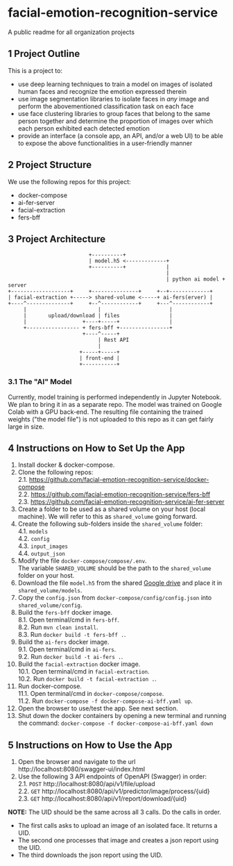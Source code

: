 # facial-emotion-recognition-service
A public readme for all organization projects

## 1 Project Outline
This is a project to:
- use deep learning techniques to train a model on images of isolated human faces and recognize the emotion expressed therein
- use image segmentation libraries to isolate faces in _any_ image and perform the abovementioned classification task on each face
- use face clustering libraries to group faces that belong to the same person together and determine the proportion of images over which each person exhibited each detected emotion
- provide an interface (a console app, an API, and/or a web UI) to be able to expose the above functionalities in a user-friendly manner

## 2 Project Structure
We use the following repos for this project:
- docker-compose
- ai-fer-server
- facial-extraction
- fers-bff

## 3 Project Architecture
```
                          +----------+
                          | model.h5 <-------------+
                          +----------+             | 
                                                   |
                                                   | python ai model + server
+-------------------+     +---------------+     +--+-------------+  
| facial-extraction +-----> shared-volume <-----+ ai-fers(erver) |  
+----^--------------+     +--^------------+     +---^------------+  
     |                       |                      |
     |       upload/download | files                | 
     |                  +----+-----+                |
     +----------------- + fers-bff +----------------+
                        +----^-----+
                             | Rest API
                             |
                       +-----+-----+
                       | front-end |
                       +-----------+
```

### 3.1 The "AI" Model
Currently, model training is performed independently in Jupyter Notebook. We plan to bring it in as a separate repo. 
The model was trained on Google Colab with a GPU back-end. 
The resulting file containing the trained weights ("the model file") is not uploaded to this repo as it can get fairly large in size.

## 4 Instructions on How to Set Up the App
1. Install docker & docker-compose.
2. Clone the following repos:  
  2.1. https://github.com/facial-emotion-recognition-service/docker-compose  
  2.2. https://github.com/facial-emotion-recognition-service/fers-bff  
  2.3. https://github.com/facial-emotion-recognition-service/ai-fer-server
3. Create a folder to be used as a shared volume on your host (local machine). We will refer to this as `shared_volume` going forward.
4. Create the following sub-folders inside the `shared_volume` folder:  
  4.1. `models`  
  4.2. `config`  
  4.3. `input_images`  
  4.4. `output_json`
5. Modify the file `docker-compose/compose/.env`.  
   The variable `SHARED_VOLUME` should be the path to the `shared_volume` folder on your host. 
6. Download the file `model.h5` from the shared [Google drive](https://drive.google.com/file/d/1Mf0__74ZPcseefAQvaK-y3_TQEyplGXX/view?usp=drive_link) and place it in `shared_volume/models`.
7. Copy the `config.json` from `docker-compose/config/config.json` into `shared_volume/config`.
8. Build the `fers-bff` docker image.  
  8.1. Open terminal/cmd in `fers-bff`.  
  8.2. Run `mvn clean install`.  
  8.3. Run `docker build -t fers-bff .`.
9. Build the `ai-fers` docker image.  
  9.1. Open terminal/cmd in `ai-fers`.  
  9.2. Run `docker build -t ai-fers .`.
10. Build the `facial-extraction` docker image.  
  10.1. Open terminal/cmd in `facial-extraction`.  
  10.2. Run `docker build -t facial-extraction .`.  
11. Run docker-compose.  
  11.1. Open terminal/cmd in `docker-compose/compose`.  
  11.2. Run `docker-compose -f docker-compose-ai-bff.yaml up`.
12. Open the browser to use/test the app. See next section.
13. Shut down the docker containers by opening a new terminal and running the command: `docker-compose -f docker-compose-ai-bff.yaml down`

## 5 Instructions on How to Use the App
1. Open the browser and navigate to the url http://localhost:8080/swagger-ui/index.html
2. Use the following 3 API endpoints of OpenAPI (Swagger) in order:  
  2.1. `POST` http://localhost:8080/api/v1/file/upload  
  2.2. `GET` http://localhost:8080/api/v1/predictor/image/process/{uid}  
  2.3. `GET` http://localhost:8080/api/v1/report/download/{uid}

**NOTE:** The UID should be the same across all 3 calls. Do the calls in order. 
- The first calls asks to upload an image of an isolated face. It returns a UID.
- The second one processes that image and creates a json report using the UID.
- The third downloads the json report using the UID.
